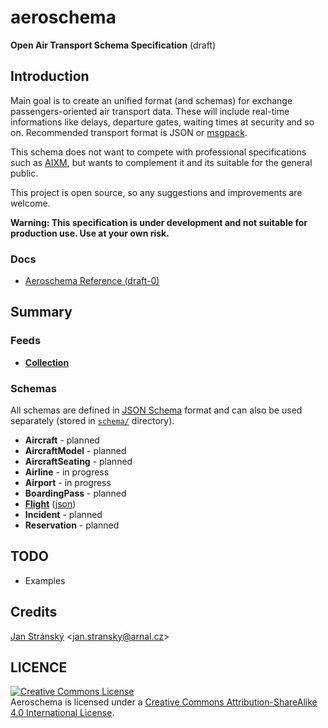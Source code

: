 # aeroschema
**Open Air Transport Schema Specification** (draft)

## Introduction
Main goal is to create an unified format (and schemas) for exchange passengers-oriented air transport data. These will include real-time informations like delays, departure gates, waiting times at security and so on. Recommended transport format is JSON or [msgpack](http://msgpack.org).

This schema does not want to compete with professional specifications such as [AIXM](http://www.aixm.aero), but wants to complement it and its suitable for the general public.

This project is open source, so any suggestions and improvements are welcome.

**Warning: This specification is under development and not suitable for production use. Use at your own risk.**

### Docs
- [Aeroschema Reference (draft-0)](Reference.md)

## Summary

### Feeds
- **[Collection](Reference.md#collection)**

### Schemas
All schemas are defined in [JSON Schema](http://json-schema.org) format and can also be used separately (stored in [`schema/`](/schema) directory).

- **Aircraft** - planned
- **AircraftModel** - planned
- **AircraftSeating** - planned
- **Airline** - in progress
- **Airport** - in progress
- **BoardingPass** - planned
- **[Flight](Reference.md#flight)** ([json](/schema/flight.json))
- **Incident** - planned
- **Reservation** - planned

## TODO
- Examples

## Credits

[Jan Stránský](https://github.com/burningtree) &lt;<jan.stransky@arnal.cz>&gt;

## LICENCE

<a rel="license" href="http://creativecommons.org/licenses/by-sa/4.0/"><img alt="Creative Commons License" style="border-width:0" src="https://i.creativecommons.org/l/by-sa/4.0/88x31.png" /></a><br /><span xmlns:dct="http://purl.org/dc/terms/" property="dct:title">Aeroschema</span> is licensed under a <a rel="license" href="http://creativecommons.org/licenses/by-sa/4.0/">Creative Commons Attribution-ShareAlike 4.0 International License</a>.

